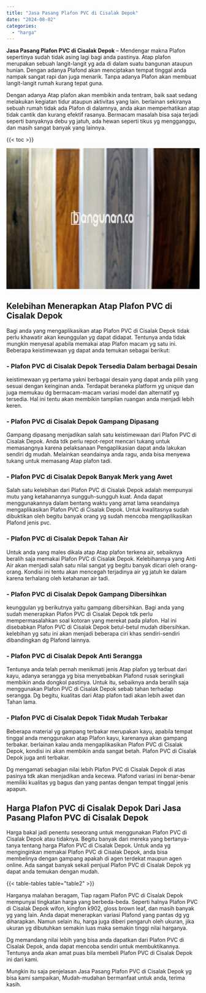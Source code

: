 ```yaml
---
title: "Jasa Pasang Plafon PVC di Cisalak Depok"
date: "2024-08-02"
categories: 
  - "harga"
---
```


**Jasa Pasang Plafon PVC di Cisalak Depok** – Mendengar makna Plafon sepertinya sudah tidak asing lagi bagi anda pastinya. Atap plafon merupakan sebuah langit-langit yg ada di dalam suatu bangunan ataupun hunian. Dengan adanya Plafond akan menciptakan tempat tinggal anda nampak sangat rapi dan juga menarik. Tanpa adanya Plafon akan membuat langit-langit rumah kurang tepat guna.

Dengan adanya Atap plafon akan membikin anda tentram, baik saat sedang melakukan kegiatan tidur ataupun aktivitas yang lain. berlainan sekiranya sebuah rumah tidak ada Plafon di dalamnya, anda akan memperhatikan atap tidak cantik dan kurang efektif rasanya. Bermacam masalah bisa saja terjadi seperti banyaknya debu yg jatuh, ada hewan seperti tikus yg mengganggu, dan masih sangat banyak yang lainnya.

{{< toc >}}

![Jasa Pasang Plafon PVC di Cisalak Depok](/images/flafond-pvc-murah28.png)

## Kelebihan Menerapkan Atap Plafon PVC di Cisalak Depok

Bagi anda yang mengaplikasikan atap Plafon PVC di Cisalak Depok tidak perlu khawatir akan keunggulan yg dapat didapat. Tentunya anda tidak mungkin menyesal apabila memakai atap Plafon macam yg satu ini. Beberapa keistimewaan yg dapat anda temukan sebagai berikut:

### \- Plafon PVC di Cisalak Depok Tersedia Dalam berbagai Desain

keistimewaan yg pertama yakni berbagai desain yang dapat anda pilih yang sesuai dengan keinginan anda. Terdapat beraneka platform yg unique dan juga memukau dg bermacam-macam variasi model dan alternatif yg tersedia. Hal ini tentu akan membikin tampilan ruangan anda menjadi lebih keren.

### \- Plafon PVC di Cisalak Depok Gampang Dipasang

Gampang dipasang menjadikan salah satu keistimewaan dari Plafon PVC di Cisalak Depok. Anda tdk perlu repot-repot mencari tukang untuk memasangnya karena pelaksanaan Pengaplikasian dapat anda lakukan sendiri dg mudah. Melainkan seandainya anda ragu, anda bisa menyewa tukang untuk memasang Atap plafon tadi.

### \- Plafon PVC di Cisalak Depok Banyak Merk yang Awet

Salah satu kelebihan dari Plafon PVC di Cisalak Depok adalah mempunyai mutu yang ketahanannya sungguh-sungguh kuat. Anda dapat menggunakannya dalam bentang waktu yang amat lama seandainya mengaplikasikan Plafon PVC di Cisalak Depok. Untuk kwalitasnya sudah dibuktikan oleh begitu banyak orang yg sudah mencoba mengaplikasikan Plafond jenis pvc.

### \- Plafon PVC di Cisalak Depok Tahan Air

Untuk anda yang males dikala atap Atap plafon terkena air, sebaiknya beralih saja memakai Plafon PVC di Cisalak Depok. Kelebihannya yang Anti Air akan menjadi salah satu nilai sangat yg begitu banyak dicari oleh orang-orang. Kondisi ini tentu akan mencegah terjadinya air yg jatuh ke dalam karena terhalang oleh ketahanan air tadi.

### \- Plafon PVC di Cisalak Depok Gampang Dibersihkan

keunggulan yg berikutnya yaitu gampang dibersihkan. Bagi anda yang sudah menerapkan Plafon PVC di Cisalak Depok tdk perlu mempermasalahkan soal kotoran yang merekat pada plafon. Hal ini disebabkan Plafon PVC di Cisalak Depok betul-betul mudah dibersihkan. kelebihan yg satu ini akan menjadi beberapa ciri khas sendiri-sendiri dibandingkan dg Plafond lainnya.

### \- Plafon PVC di Cisalak Depok Anti Serangga

Tentunya anda telah pernah menikmati jenis Atap plafon yg terbuat dari kayu, adanya serangga yg bisa menyebabkan Plafond rusak seringkali membikin anda dongkol pastinya. Untuk itu, sebaiknya anda beralih saja menggunakan Plafon PVC di Cisalak Depok sebab tahan terhadap serangga. Dg begitu, kualitas dari Atap plafon tadi akan lebih awet dan Tahan lama.

### \- Plafon PVC di Cisalak Depok Tidak Mudah Terbakar

Beberapa material yg gampang terbakar merupakan kayu, apabila tempat tinggal anda menggunakan atap Plafon kayu, karenanya akan gampang terbakar. berlainan kalau anda mengaplikasikan Plafon PVC di Cisalak Depok, kondisi ini akan membikin anda sangat betah. Plafon PVC di Cisalak Depok juga anti terbakar.

Dg mengamati sebagian nilai lebih Plafon PVC di Cisalak Depok di atas pasinya tdk akan menjadikan anda kecewa. Plafond variasi ini benar-benar memiliki kualitas yg bagus dan yang pantas dengan tempat tinggal jenis apapun.

## Harga Plafon PVC di Cisalak Depok Dari Jasa Pasang Plafon PVC di Cisalak Depok

Harga bakal jadi penentu seseorang untuk menggunakan Plafon PVC di Cisalak Depok atau tidaknya. Begitu banyak dari mereka yang bertanya-tanya tentang harga Plafon PVC di Cisalak Depok. Untuk anda yg menginginkan memakai Plafon PVC di Cisalak Depok, anda bisa membelinya dengan gampang apakah di agen terdekat maupun agen online. Ada sangat banyak sekali penjual Plafon PVC di Cisalak Depok yg dapat anda temukan dengan mudah.

{{< table-tables table="table2" >}}

Harganya malahan beragam, Tiap ragam Plafon PVC di Cisalak Depok mempunyai tingkatan harga yang berbeda-beda. Seperti halnya Plafon PVC di Cisalak Depok wifon, kingfon k902, gloss brown leaf, dan masih banyak yg yang lain. Anda dapat menerapkan variasi Plafond yang pantas dg yg diharapkan. Namun selain itu, harga juga diberi pengaruh oleh ukuran, jika ukuran yg dibutuhkan semakin luas maka semakin tinggi nilai harganya.

Dg memandang nilai lebih yang bisa anda dapatkan dari Plafon PVC di Cisalak Depok, anda dapat mencoba sendiri untuk membuktikannya. Tentunya anda akan amat puas bila membeli Plafon PVC di Cisalak Depok ini dari kami.

Mungkin itu saja penjelasan Jasa Pasang Plafon PVC di Cisalak Depok yg bisa kami sampaikan, Mudah-mudahan bermanfaat untuk anda, terima kasih.
